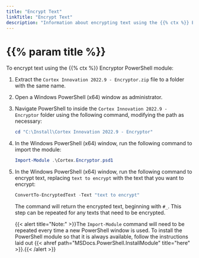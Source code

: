 ```yaml
---
title: "Encrypt Text"
linkTitle: "Encrypt Text"
description: "Information about encrypting text using the {{% ctx %}} Encryptor."
---
```


# {{% param title %}}

To encrypt text using the {{% ctx %}} Encryptor PowerShell module:

1. Extract the `Cortex Innovation 2022.9 - Encryptor.zip` file to a folder with the same name.
1. Open a Windows PowerShell (x64) window as administrator.
1. Navigate PowerShell to inside the `Cortex Innovation 2022.9 - Encryptor` folder using the following command, modifying the path as necessary:

    ```powershell
    cd "C:\Install\Cortex Innovation 2022.9 - Encryptor"
    ```

1. In the Windows PowerShell (x64) window, run the following command to import the module:

    ```powershell
    Import-Module .\Cortex.Encryptor.psd1
    ```

1. In the Windows PowerShell (x64) window, run the following command to encrypt text, replacing `text to encrypt` with the text that you want to encrypt:

    ```powershell
    ConvertTo-EncryptedText -Text "text to encrypt"
    ```

    The command will return the encrypted text, beginning with `#_`. This step can be repeated for any texts that need to be encrypted.

    {{< alert title="Note:" >}}The `Import-Module` command will need to be repeated every time a new PowerShell window is used. To install the PowerShell module so that it is always available, follow the instructions laid out {{< ahref path="MSDocs.PowerShell.InstallModule" title="here" >}}.{{< /alert >}}
